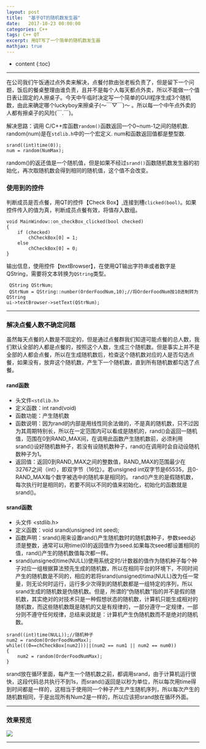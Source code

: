 ```yaml
---
layout: post
title:  "基于QT的随机数发生器"
date:   2017-10-23 00:00:00
categories: C++
tags: C++ QT
excerpt: 用QT写了一个简单的随机数发生器
mathjax: true
---
```

* content
{:toc}
---

在公司我们午饭通过点外卖来解决，点餐付款由张老板负责了，但是留下一个问题，饭后的餐桌整理由谁负责，且并不是每个人每天都点外卖，所以不能做一个值日表让固定的人擦桌子。今天中午临时决定写一个简单的GUI程序生成3个随机数，由此来确定哪个luckyboy来擦桌子(～￣▽￣)～ 。所以每一个中午点外卖的人都有擦桌子的风险(￣.￣)。 <br/>

解决思路：调用 C/C++库函数`random()`函数返回一个0~num-1之间的随机数. random(num)是在`stdlib.h`中的一个宏定义. num和函数返回值都是整型数.
```
srand((int)time(0));
num = random(NumMax);
```

random()的返还值是一个随机值，但是如果不经过`srand()`函数随机数发生器的初始化，再次取随机数会得到相同的随机值，这个值不会改变。

### 使用到的控件
判断成员是否点餐，用QT的控件【Check Box】,连接到槽`clicked(bool)`。如果控件传入的值为真，判断成员点餐有效，将值存入数组。
```
void MainWindow::on_checkBox_clicked(bool checked)
{
    if (checked)
        chCheckBox[0] = 1;
    else
        chCheckBox[0] = 0;
}
```

输出信息，使用控件【textBrowser】，在使用QT输出字符串或者数字是QString，需要将文本转换为`QString`类型。
```
 QString QStrNum;
 QStrNum = QString::number(OrderFoodNum,10);//将OrderFoodNum按10进制转为QString
ui->textBrowser->setText(QStrNum);
 ```

---

### 解决点餐人数不确定问题

虽然每天点餐的人数是不固定的，但是通过点餐群我们知道可能点餐的总人数，我们默认全部的人都是点餐的，按照这个人数，生成三个随机数。但是事实上并不是全部的人都会点餐，所以在生成随机数后，检查这个随机数对应的人是否勾选点餐，如果没有，放弃这个随机数，产生下一个随机数，直到所有随机数都勾选了点餐。

#### rand函数
- 头文件`<stdlib.h>` <br/>
- 定义函数：int rand(void) <br/>
- 函数功能：产生随机数 <br/>
- 函数说明：因为rand的内部是用线性同余法做的，不是真的随机数，只不过因为其周期特别长，所以在一定范围内可以看成是随机的，rand()会返回一随机值，范围在0到RAND_MAX间，在调用此函数产生随机数前，必须利用srand()设好随机数种子，若没有设随机数种子，rand()在调用时会自动设随机数种子为1。 <br/>
- 返回值：返回0到RAND_MAX之间的整数值，RAND_MAX的范围最少在32767之间（int），即双字节（16位）。若unsigned int双字节是65535，且0-RAND_MAX每个数字被选中的随机率是相同的。  rand()产生的是假随机数，每次执行时是相同的，若要不同以不同的值来初始化，初始化的函数就是srand()。 <br/>

#### srand函数
- 头文件 <stdlib.h> <br/>
- 定义函数：void srand(unsigned int seed); <br/>
- 函数声明：srand()用来设置rand()产生随机数时的随机数种子，参数seed必须是整数，通常可以用time(0)的返回值作为seed.如果每次seed都设置相同的值，rand()产生的随机数值每次都一样。
- srand(unsigned)time(NULL))使用系统定时/计数器的值作为随机种子每个种子对应一组根据算法预先生成的随机数，所以在相同平台的环境下，不同时间产生的随机数是不同的，相应的若将srand(unsigned)tima(NULL)改为任一常量，则无论何时运行，运行多少次得到的随机数都是一组特定的序列，所以srand生成的随机数是伪随机数。但是，所谓的“伪随机数”指的并不是假的随机数，其实绝对的对技术只是一种假想状态的随机数，计算机只能生成相对的随机数，而这些随机数既是随机的又是有规律的，一部分遵守一定规律，一部分则不遵守任何规律，总结来说就是：计算机产生伪随机数而不是绝对的随机数。 <br/>
```
srand((int)time(NULL));//随机种子
num2 = random(OrderFoodNumMax);
while(((0==chCheckBox[num2]))||(num2 == num1 || num2 == num0))
{
    num2 = random(OrderFoodNumMax);
}
```
srand放在循环里面，每产生一个随机数之前，都调用srand，由于计算机运行很快，这段代码总共执行不到1s，而srand()返回是以秒为单位，所以每次用time得到时间都是一样的，这相当于使用同一个种子产生产生随机序列，所以每次产生的随机数相同，于是出现所有Num2是一样的，所以应该把srand放在循环外面。


---

### 效果预览

![](http://owlypioka.bkt.clouddn.com/TIM%E6%88%AA%E5%9B%BE20171024153645.png)

---
